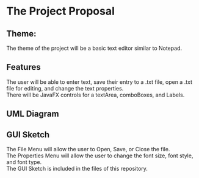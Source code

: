 # The Project Proposal
## Theme:
The theme of the project will be a basic text editor similar to Notepad.

## Features
The user will be able to enter text, save their entry to a .txt file, open a .txt file for editing, and change the text properties. </br>
There will be JavaFX controls for a textArea, comboBoxes, and Labels.

## UML Diagram

## GUI Sketch
The File Menu will allow the user to Open, Save, or Close the file. </br>
The Properties Menu will allow the user to change the font size, font style, and font type. </br>
The GUI Sketch is included in the files of this repository.
